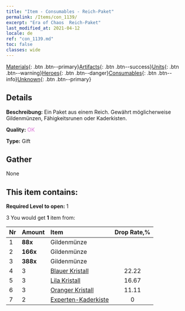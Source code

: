 ```yaml
---
title: "Item - Consumables - Reich-Paket"
permalink: /Items/con_1139/
excerpt: "Era of Chaos  Reich-Paket"
last_modified_at: 2021-04-12
locale: de
ref: "con_1139.md"
toc: false
classes: wide
---
```

 [Materials](/de/Items/){: .btn .btn--primary}[Artifacts](/de/Items/Artifacts/){: .btn .btn--success}[Units](/de/Items/Units/){: .btn .btn--warning}[Heroes](/de/Items/Heroes/){: .btn .btn--danger}[Consumables](/de/Items/Consumables/){: .btn .btn--info}[Unknown](/de/Items/Unknown/){: .btn .btn--primary}

## Details
 **Beschreibung:** Ein Paket aus einem Reich. Gewährt möglicherweise Gildenmünzen, Fähigkeitsrunen oder Kaderkisten.

 **Quality:** <span style="color: #DA70D6">OK</span>

 **Type:** Gift

## Gather

  None

## This item contains:

 **Required Level to open:** 1

 3 You would get **1** item  from:

  | Nr | Amount |     Item    | Drop Rate,% |
  |:---|:-------|:------------|:---------:|
  | 1 |  **88x** | Gildenmünze |  | 22.22 | 
  | 2 |  **166x** | Gildenmünze |  | 16.67 | 
  | 3 |  **388x** | Gildenmünze |  | 11.11 | 
  | 4 | 3 | [Blauer Kristall](/de/Items/con_716/) | 22.22 | 
  | 5 | 3 | [Lila Kristall](/de/Items/con_720/) | 16.67 | 
  | 6 | 3 | [Oranger Kristall](/de/Items/con_730/) | 11.11 | 
  | 7 | 2 | [Experten-Kaderkiste](/de/Items/con_767/) | 0 | 

